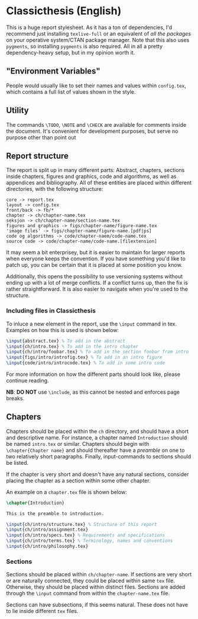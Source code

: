 # Classicthesis (English)

This is a huge report stylesheet. As it has a ton of dependencies, I'd recommend
just installing `texlive-full` or an equivalent of *all the packages* on your
operative system/CTAN package manager. Note that this also uses `pygments`, so
installing `pygments` is also required. All in all a pretty dependency-heavy
setup, but in my opinion worth it.

## "Environment Variables"

People would usually like to set their names and values within `config.tex`,
which contains a full list of values shown in the style.

## Utility

The commands `\TODO`, `\NOTE` and `\CHECK` are available for comments inside the
document. It's convenient for development purposes, but serve no purpose other
than point out

## Report structure

The report is split up in many different parts: Abstract, chapters, sections
inside chapters, figures and graphics, code and algorithms, as well as
appendices and bibliography. All of these entities are placed within different
directories, with the following structure:

	core -> report.tex
	layout -> config.tex
	front/back -> fb/*
	chapter -> ch/chapter-name.tex
	seksjon -> ch/chapter-name/section-name.tex
	figures and graphics -> figs/chapter-name/figure-name.tex
	'image files' -> figs/chapter-name/figure-name.[pdf|ps]
	code og algorithms -> code/chapter-naem/code-name.tex
	source code -> code/chapter-name/code-name.[filextension]

It may seem a bit enterprisey, but it is easier to maintain for larger reports
when everyone keeps the convention. If you have something you'd like to patch
up, you can be certain that it is placed at some position you know.

Additionally, this opens the possibility to use versioning systems without
ending up with a lot of merge conflicts. If a conflict turns up, then the fix is
rather straightforward. It is also easier to navigate when you're used to the
structure.

### Including files in Classicthesis

To inluce a new element in the report, use the `\input` command in tex. Examples
on how this is used is shown below:

```tex
\input{abstract.tex} % To add in the abstract
\input{ch/intro.tex} % To add in the intro chapter
\input{ch/intro/foobar.tex} % To add in the section foobar from intro
\input{figs/intro/introfig.tex} % To add in an intro figure
\input{code/intro/introcode.tex} % To add in some intro code
```

For more information on how the different parts should look like, please
continue reading.

**NB**: **DO NOT** use `\include`, as this cannot be nested and enforces page
  breaks.

## Chapters

Chapters should be placed within the `ch` directory, and should have a short and
descriptive name. For instance, a chapter named `Introduction` should be named
`intro.tex` or similar. Chapters should begin with `\chapter{Chapter name}` and
should thereafter have a *preamble* on one to two relatively short paragraphs.
Finally, input-commands to sections should be listed.

If the chapter is very short and doesn't have any natural sections, consider
placing the chapter as a section within some other chapter.

An example on a `chapter.tex` file is shown below:

```tex
\chapter{Introduction}

This is the preamble to introduction.

\input{ch/intro/structure.tex} % Structure of this report
\input{ch/intro/assignment.tex}
\input{ch/intro/specs.tex} % Requirements and specifications
\input{ch/intro/terms.tex} % Terminology, names and conventions
\input{ch/intro/philosophy.tex}
```

### Sections

Sections should be placed within `ch/chapter-name`. If sections are very short
or are naturally connected, they could be placed within same `tex` file.
Otherwise, they should be placed within distinct files. Sections are added
through the `\input` command from within the `chapter-name.tex` file.

Sections can have subsections, if this seems natural. These does not have to lie
inside different `tex` files.
